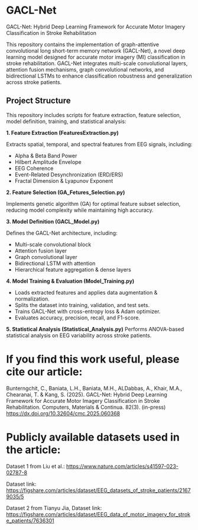 # GACL-Net
GACL-Net: Hybrid Deep Learning Framework for Accurate Motor Imagery Classification in Stroke Rehabilitation

This repository contains the implementation of graph-attentive convolutional long short-term memory network (GACL-Net), a novel deep learning model designed for accurate motor imagery (MI) classification in stroke rehabilitation. GACL-Net integrates multi-scale convolutional layers, attention fusion mechanisms, graph convolutional networks, and bidirectional LSTMs to enhance classification robustness and generalization across stroke patients.

## Project Structure
This repository includes scripts for feature extraction, feature selection, model definition, training, and statistical analysis:

**1. Feature Extraction (FeaturesExtraction.py)**

Extracts spatial, temporal, and spectral features from EEG signals, including:
- Alpha & Beta Band Power
- Hilbert Amplitude Envelope
- EEG Coherence
- Event-Related Desynchronization (ERD/ERS)
- Fractal Dimension & Lyapunov Exponent
  
**2. Feature Selection (GA_Fetures_Selection.py)**

Implements genetic algorithm (GA) for optimal feature subset selection, reducing model complexity while maintaining high accuracy.

**3. Model Definition (GACL_Model.py)**

Defines the GACL-Net architecture, including:
- Multi-scale convolutional block
- Attention fusion layer
- Graph convolutional layer
- Bidirectional LSTM with attention
- Hierarchical feature aggregation & dense layers
  
**4. Model Training & Evaluation (Model_Training.py)**
- Loads extracted features and applies data augmentation & normalization.
- Splits the dataset into training, validation, and test sets.
- Trains GACL-Net with cross-entropy loss & Adam optimizer.
- Evaluates accuracy, precision, recall, and F1-score.
  
**5. Statistical Analysis (Statistical_Analysis.py)**
Performs ANOVA-based statistical analysis on EEG variability across stroke patients.

# If you find this work useful, please cite our article:
Bunterngchit, C., Baniata, L.H., Baniata, M.H., ALDabbas, A., Khair, M.A., Chearanai, T. & Kang, S. (2025). GACL-Net: Hybrid Deep Learning Framework for Accurate Motor Imagery Classification in Stroke Rehabilitation. Computers, Materials & Continua. 82(3). (in-press) https://dx.doi.org/10.32604/cmc.2025.060368

# Publicly available datasets used in the article:

Dataset 1 from Liu et al.: https://www.nature.com/articles/s41597-023-02787-8

Dataset link: https://figshare.com/articles/dataset/EEG_datasets_of_stroke_patients/21679035/5

Dataset 2 from Tianyu Jia, Dataset link: https://figshare.com/articles/dataset/EEG_data_of_motor_imagery_for_stroke_patients/7636301

